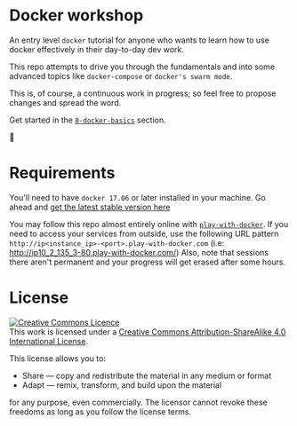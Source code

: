# Docker workshop

An entry level `docker` tutorial for anyone who wants to learn how to use docker effectively in their day-to-day dev work.

This repo attempts to drive you through the fundamentals and into some advanced topics like `docker-compose` or `docker's swarm mode`.

This is, of course, a continuous work in progress; so feel free to propose changes and spread the word.

Get started in the [`0-docker-basics`](https://github.com/bitlogic/hello-docker/tree/master/0-docker-basics) section.

🐳

# Requirements

You'll need to have `docker 17.06` or later installed in your machine. Go ahead and [get the latest stable version here](https://docs.docker.com/engine/installation/)

You may follow this repo almost entirely online with [`play-with-docker`](http://play-with-docker.com). If you need to access your services from outside, use the following URL pattern `http://ip<instance_ip>-<port>.play-with-docker.com` (i.e: http://ip10_2_135_3-80.play-with-docker.com/) Also, note that sessions there aren't permanent and your progress will get erased after some hours.

# License

<a rel="license" href="http://creativecommons.org/licenses/by-sa/4.0/"><img alt="Creative Commons Licence" style="border-width:0" src="https://i.creativecommons.org/l/by-sa/4.0/88x31.png" /></a><br />This work is licensed under a <a rel="license" href="http://creativecommons.org/licenses/by-sa/4.0/">Creative Commons Attribution-ShareAlike 4.0 International License</a>.

This license allows you to:

* Share — copy and redistribute the material in any medium or format
* Adapt — remix, transform, and build upon the material

for any purpose, even commercially.
The licensor cannot revoke these freedoms as long as you follow the license terms.
